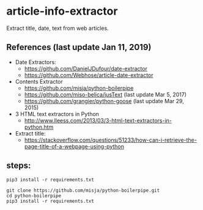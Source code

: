 # article-info-extractor
Extract title, date, text from web articles.


## References (last update Jan 11, 2019)
* Date Extractors: 
    * https://github.com/DanielJDufour/date-extractor
    * https://github.com/Webhose/article-date-extractor
* Contents Extractor 
    * https://github.com/misja/python-boilerpipe
    * https://github.com/miso-belica/jusText (last update Mar 5, 2017)
    * https://github.com/grangier/python-goose (last update Mar 29, 2015)
* 3 HTML text extractors in Python
    * http://www.lleess.com/2013/03/3-html-text-extractors-in-python.htm
* Extract title:
    * https://stackoverflow.com/questions/51233/how-can-i-retrieve-the-page-title-of-a-webpage-using-python


## steps: 
```
pip3 install -r requirements.txt 

git clone https://github.com/misja/python-boilerpipe.git
cd python-boilerpipe
pip3 install -r requirements.txt 


```